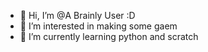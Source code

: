 - 👋 Hi, I’m @A Brainly User :D
- 👀 I’m interested in making some gaem
- 🌱 I’m currently learning python and scratch

<!---
TimothySuharli/TimothySuharli is a ✨ special ✨ repository because its `README.md` (this file) appears on your GitHub profile.
You can click the Preview link to take a look at your changes.
--->
